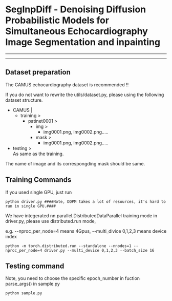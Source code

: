 # SegInpDiff - Denoising Diffusion Probabilistic Models for Simultaneous Echocardiography Image Segmentation and inpainting

___

---

## Dataset preparation

The CAMUS echocardiography dataset is recommended !! 

If you do not want to rewrite the utils/dataset.py, please using the following dataset structure.

- CAMUS |  
  - training >  
    - patinet0001 >
		- img >
			- img0001.png, img0002.png.....
		- mask >
			- img0001.png, img0002.png.....
 - testing >  
	As same as the training.
			
The name of image and its correspongding mask should be same. 
			
	 


	 




## Training Commands
If you used single GPU, just run
```
python driver.py ####Note, DDPM takes a lot of resources, it's hard to run in single GPU.####

```
We have integerated nn.parallel.DistributedDataParallel training mode in driver.py, please use distributed.run mode,

e.g. --nproc_per_node=4 means 4Gpus, --multi_divice 0,1,2,3 means device index

```
python -m torch.distributed.run --standalone --nnodes=1 --nproc_per_node=4 driver.py --multi_device 0,1,2,3 --batch_size 16
```

## Testing command
Note, you need to choose the specific epoch_number in fuction parse_args() in sample.py
```
python sample.py
```

